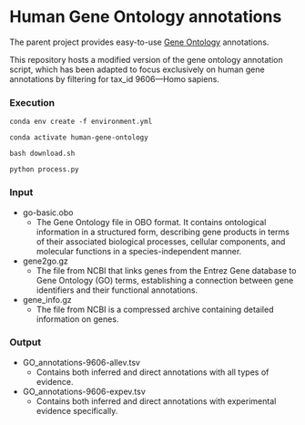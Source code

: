 # Human Gene Ontology annotations

The parent project provides easy-to-use [Gene Ontology](http://geneontology.org/) annotations.

This repository hosts a modified version of the gene ontology annotation script, which has been adapted to focus exclusively on human gene annotations by filtering for tax_id 9606—Homo sapiens.

### Execution

```
conda env create -f environment.yml 

conda activate human-gene-ontology

bash download.sh

python process.py
```

### Input

- go-basic.obo
  - The Gene Ontology file in OBO format. It contains ontological information in a structured form, describing gene products in terms of their associated biological processes, cellular components, and molecular functions in a species-independent manner.
- gene2go.gz
  - The file from NCBI that links genes from the Entrez Gene database to Gene Ontology (GO) terms, establishing a connection between gene identifiers and their functional annotations.
- gene_info.gz
  - The file from NCBI is a compressed archive containing detailed information on genes.

### Output
- GO_annotations-9606-allev.tsv
  - Contains both inferred and direct annotations with all types of evidence.
- GO_annotations-9606-expev.tsv
  - Contains both inferred and direct annotations with experimental evidence specifically.
